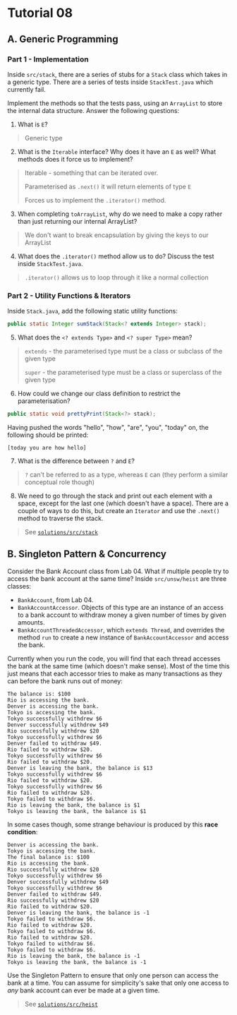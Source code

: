# Tutorial 08

## A. Generic Programming

### Part 1 - Implementation

Inside `src/stack`, there are a series of stubs for a `Stack` class which takes in a generic type. There are a series of tests inside `StackTest.java` which currently fail.

Implement the methods so that the tests pass, using an `ArrayList` to store the internal data structure. Answer the following questions:

1. What is `E`?

> Generic type

2. What is the `Iterable` interface? Why does it have an `E` as well? What methods does it force us to implement?

> Iterable - something that can be iterated over.
>
> Parameterised as `.next()` it will return elements of type `E`
>
> Forces us to implement the `.iterator()` method.

3. When completing `toArrayList`, why do we need to make a copy rather than just returning our internal ArrayList?

> We don't want to break encapsulation by giving the keys to our ArrayList

4. What does the `.iterator()` method allow us to do? Discuss the test inside `StackTest.java`.

> `.iterator()` allows us to loop through it like a normal collection

### Part 2 - Utility Functions & Iterators

Inside `Stack.java`, add the following static utility functions:

```java
public static Integer sumStack(Stack<? extends Integer> stack);
```

5. What does the `<? extends Type>` and `<? super Type>` mean?

> `extends` - the parameterised type must be a class or subclass of the given type
>
> `super` - the parameterised type must be a class or superclass of the given type

6. How could we change our class definition to restrict the parameterisation?

```java
public static void prettyPrint(Stack<?> stack);
```

Having pushed the words "hello", "how", "are", "you", "today" on, the following should be printed:

```
[today you are how hello]
```

7. What is the difference between `?` and `E`?

> `?` can't be referred to as a type, whereas `E` can (they perform a similar conceptual role though)

8. We need to go through the stack and print out each element with a space, except for the last one (which doesn't have a space). There are a couple of ways to do this, but create an `Iterator` and use the `.next()` method to traverse the stack.

> See [`solutions/src/stack`](./solutions/src/stack/)

## B. Singleton Pattern & Concurrency

Consider the Bank Account class from Lab 04. What if multiple people try to access the bank account at the same time? Inside `src/unsw/heist` are three classes:

- `BankAccount`, from Lab 04.
- `BankAccountAccessor`. Objects of this type are an instance of an access to a bank account to withdraw money a given number of times by given amounts.
- `BankAccountThreadedAccessor`, which `extends Thread`, and overrides the method `run` to create a new instance of `BankAccountAccessor` and access the bank.

Currently when you run the code, you will find that each thread accesses the bank at the same time (which doesn't make sense). Most of the time this just means that each accessor tries to make as many transactions as they can before the bank runs out of money:

```
The balance is: $100
Rio is accessing the bank.
Denver is accessing the bank.
Tokyo is accessing the bank.
Tokyo successfully withdrew $6
Denver successfully withdrew $49
Rio successfully withdrew $20
Tokyo successfully withdrew $6
Denver failed to withdraw $49.
Rio failed to withdraw $20.
Tokyo successfully withdrew $6
Rio failed to withdraw $20.
Denver is leaving the bank, the balance is $13
Tokyo successfully withdrew $6
Rio failed to withdraw $20.
Tokyo successfully withdrew $6
Rio failed to withdraw $20.
Tokyo failed to withdraw $6.
Rio is leaving the bank, the balance is $1
Tokyo is leaving the bank, the balance is $1
```

In some cases though, some strange behaviour is produced by this **race condition**:

```
Denver is accessing the bank.
Tokyo is accessing the bank.
The final balance is: $100
Rio is accessing the bank.
Rio successfully withdrew $20
Tokyo successfully withdrew $6
Denver successfully withdrew $49
Tokyo successfully withdrew $6
Denver failed to withdraw $49.
Rio successfully withdrew $20
Rio failed to withdraw $20.
Denver is leaving the bank, the balance is -1
Tokyo failed to withdraw $6.
Rio failed to withdraw $20.
Tokyo failed to withdraw $6.
Rio failed to withdraw $20.
Tokyo failed to withdraw $6.
Tokyo failed to withdraw $6.
Rio is leaving the bank, the balance is -1
Tokyo is leaving the bank, the balance is -1
```

Use the Singleton Pattern to ensure that only one person can access the bank at a time. You can assume for simplicity's sake that only one access to *any* bank account can ever be made at a given time.

> See [`solutions/src/heist`](./solutions/src/heist)
